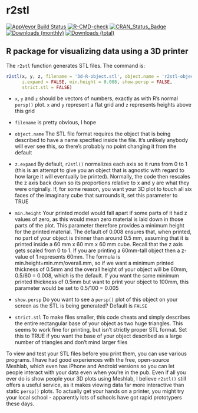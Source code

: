 
<!-- README.md is generated from README.Rmd. Please edit that file -->

# r2stl

[![AppVeyor Build
Status](https://ci.appveyor.com/api/projects/status/github/paulnorthrop/r2stl?branch=master&svg=true)](https://ci.appveyor.com/project/paulnorthrop/r2stl)
[![R-CMD-check](https://github.com/paulnorthrop/r2stl/actions/workflows/R-CMD-check.yaml/badge.svg)](https://github.com/paulnorthrop/r2stl/actions/workflows/R-CMD-check.yaml)
[![CRAN_Status_Badge](https://www.r-pkg.org/badges/version/r2stl)](https://cran.r-project.org/package=r2stl)
[![Downloads
(monthly)](https://cranlogs.r-pkg.org/badges/r2stl?color=brightgreen)](https://cran.r-project.org/package=r2stl)
[![Downloads
(total)](https://cranlogs.r-pkg.org/badges/grand-total/r2stl?color=brightgreen)](https://cran.r-project.org/package=r2stl)

## R package for visualizing data using a 3D printer

The `r2stl` function generates STL files. The command is:

``` r
r2stl(x, y, z, filename = '3d-R-object.stl', object.name = 'r2stl-object', 
      z.expand = FALSE, min.height = 0.008, show.persp = FALSE, 
      strict.stl = FALSE)
```

- `x`, `y` and `z` should be vectors of numbers, exactly as with R’s
  normal `persp()` plot. `x` and `y` represent a flat grid and `z`
  represents heights above this grid

- `filename` is pretty obvious, I hope

- `object.name` The STL file format requires the object that is being
  described to have a name specified inside the file. It’s unlikely
  anybody will ever see this, so there’s probably no point changing it
  from the default

- `z.expand` By default, `r2stl()` normalizes each axis so it runs from
  0 to 1 (this is an attempt to give you an object that is agnostic with
  regard to how large it will eventually be printed). Normally, the code
  then rescales the z axis back down so its proportions relative to x
  and y are what they were originally. If, for some reason, you want
  your 3D plot to touch all six faces of the imaginary cube that
  surrounds it, set this parameter to TRUE

- `min.height` Your printed model would fall apart if some parts of it
  had z values of zero, as this would mean zero material is laid down in
  those parts of the plot. This parameter therefore provides a minimum
  height for the printed material. The default of 0.008 ensures that,
  when printed, no part of your object is thinner than around 0.5 mm,
  assuming that it is printed inside a 60 mm x 60 mm x 60 mm cube.
  Recall that the z axis gets scaled from 0 to 1. If you are printing a
  60mm-tall object then a z-value of 1 represents 60mm. The formula is
  min.height=min.mm/overall.mm, so if we want a minimum printed
  thickness of 0.5mm and the overall height of your object will be 60mm,
  0.5/60 = 0.008, which is the default. If you want the same minimum
  printed thickness of 0.5mm but want to print your object to 100mm,
  this parameter would be set to 0.5/100 = 0.005

- `show.persp` Do you want to see a `persp()` plot of this object on
  your screen as the STL is being generated? Default is `FALSE`

- `strict.stl` To make files smaller, this code cheats and simply
  describes the entire rectangular base of your object as two huge
  triangles. This seems to work fine for printing, but isn’t strictly
  proper STL format. Set this to TRUE if you want the base of your
  object described as a large number of triangles and don’t mind larger
  files

To view and test your STL files before you print them, you can use
various programs. I have had good experiences with the free, open-source
Meshlab, which even has iPhone and Android versions so you can let
people interact with your data even when you’re in the pub. Even if all
you ever do is show people your 3D plots using Meshlab, I believe
`r2stl()` still offers a useful service, as it makes viewing data far
more interactive than static `persp()` plots. To actually get your hands
on a printer, you might try your local school - apparently lots of
schools have got rapid prototypers these days.
